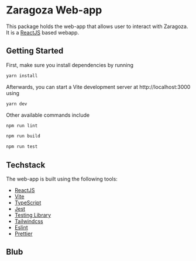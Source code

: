 # Zaragoza Web-app

This package holds the web-app that allows user to interact with Zaragoza. It is a [ReactJS](https://reactjs.org) based webapp.

## Getting Started

First, make sure you install dependencies by running

```bash
yarn install
```

Afterwards, you can start a Vite development server at http://localhost:3000 using

```bash
yarn dev
```

Other available commands include

```bash
npm run lint
```

```bash
npm run build
```

```bash
npm run test
```

## Techstack

The web-app is built using the following tools:

- [ReactJS](https://reactjs.org)
- [Vite](https://vitejs.dev)
- [TypeScript](https://www.typescriptlang.org)
- [Jest](https://jestjs.io)
- [Testing Library](https://testing-library.com)
- [Tailwindcss](https://tailwindcss.com)
- [Eslint](https://eslint.org)
- [Prettier](https://prettier.io)

## Blub
